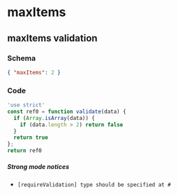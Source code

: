 # maxItems

## maxItems validation

### Schema

```json
{ "maxItems": 2 }
```

### Code

```js
'use strict'
const ref0 = function validate(data) {
  if (Array.isArray(data)) {
    if (data.length > 2) return false
  }
  return true
};
return ref0
```

##### Strong mode notices

 * `[requireValidation] type should be specified at #`

